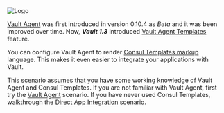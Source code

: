 <img src="https://education-yh.s3-us-west-2.amazonaws.com/Vault_Icon_FullColor.png" alt="Logo"/>

[Vault Agent](https://www.vaultproject.io/docs/agent/index.html) was first introduced in version 0.10.4 as _Beta_ and it was been improved over time. Now, ***Vault 1.3*** introduced [Vault Agent Templates](https://www.vaultproject.io/docs/agent/template/index.html) feature.

You can configure Vault Agent to render [Consul Templates markup](https://github.com/hashicorp/consul-template#templating-language) language. This makes it even easier to integrate your applications with Vault.

This scenario assumes that you have some working knowledge of Vault Agent and Consul Templates. If you are not familiar with Vault Agent, first try the [Vault Agent](https://www.katacoda.com/hashicorp/scenarios/vault-agent) scenario. If you have never used Consul Templates, walkthrough the [Direct App Integration](https://www.katacoda.com/hashicorp/scenarios/vault-tools) scenario.
